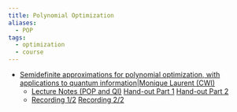```yaml
---
title: Polynomial Optimization
aliases:
  - POP
tags:
  - optimization
  - course
---
```

 - [Semidefinite approximations for polynomial optimization, with applications to quantum information](https://drive.google.com/file/d/1cgErrrstRVfacz2YQIryLiKNheHQ9LxZ/view?usp=sharing)|[Monique Laurent (CWI)](https://www.cwi.nl/en/people/monique-laurent/) 
	 - [Lecture Notes (POP and QI)](https://drive.google.com/file/d/1Ptn3PIWcVrgjV2U1mFWGzjqS4dyArrOk/view?usp=sharing) [Hand-out Part 1](https://drive.google.com/file/d/1ul0vLcb9jAvk0XEJF-N4xr3PByWdUPoz/view?usp=sharing)  [Hand-out Part 2](https://drive.google.com/file/d/18y9KWVAws2HXdWNYhAxlgMtvW8e_dvUj/view?usp=sharing)  
	 - [Recording 1/2](https://youtu.be/i5LiEp7j9Nw) [Recording 2/2](https://youtu.be/CbxqvnLUG04)  